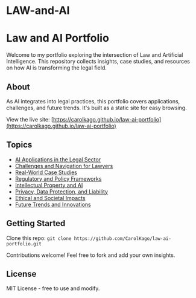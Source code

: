 # LAW-and-AI
# Law and AI Portfolio

Welcome to my portfolio exploring the intersection of Law and Artificial Intelligence. This repository collects insights, case studies, and resources on how AI is transforming the legal field.

## About
As AI integrates into legal practices, this portfolio covers applications, challenges, and future trends. It's built as a static site for easy browsing.

View the live site: [https://carolkago.github.io/law-ai-portfolio](https://carolkago.github.io/law-ai-portfolio)

## Topics
- [AI Applications in the Legal Sector](./topics/ai-applications.md)
- [Challenges and Navigation for Lawyers](./topics/challenges-navigation.md)
- [Real-World Case Studies](./topics/case-studies.md)
- [Regulatory and Policy Frameworks](./topics/regulatory-frameworks.md)
- [Intellectual Property and AI](./topics/ip-ai.md)
- [Privacy, Data Protection, and Liability](./topics/privacy-liability.md)
- [Ethical and Societal Impacts](./topics/ethical-impacts.md)
- [Future Trends and Innovations](./topics/future-trends.md)

## Getting Started
Clone this repo: `git clone https://github.com/CarolKago/law-ai-portfolio.git`

Contributions welcome! Feel free to fork and add your own insights.

## License
MIT License - free to use and modify.
